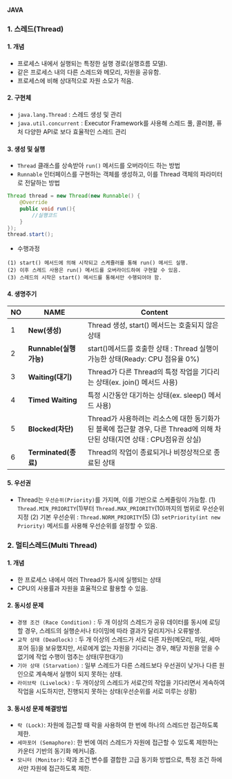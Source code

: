 #### JAVA

### 1. 스레드(Thread)

#### 1. 개념
- 프로세스 내에서 실행되는 특정한 실행 경로(실행흐름 모델).
- 같은 프로세스 내의 다른 스레드와 메모리, 자원을 공유함.
- 프로세스에 비해 상대적으로 자원 소모가 적음.

#### 2. 구현체
- `java.lang.Thread` : 스레드 생성 및 관리
- `java.util.concurrent` : Executor Framework를 사용해 스레드 풀, 콜러블, 퓨처 다양한 API로 보다 효율적인 스레드 관리

#### 3. 생성 및 실행
- `Thread` 클래스를 상속받아 `run()` 메서드를 오버라이드 하는 방법
- `Runnable` 인터페이스를 구현하는 객체를 생성하고, 이를 Thread 객체의 파라미터로 전달하는 방법

```java
Thread thread = new Thread(new Runnable() {
    @Override
    public void run(){
        //실행코드
    }
});
thread.start();
```
- 수행과정
```
(1) start() 메서드에 의해 시작되고 스케쥴러를 통해 run() 메서드 실행.
(2) 이후 스레드 사용은 run() 메서드를 오버라이드하여 구현할 수 있음.
(3) 스레드의 시작은 start() 메서드를 통해서만 수행되어야 함.
```

#### 4. 생명주기

|NO|NAME|Content|
|---|---|---|
|1|**New(생성)**|Thread 생성, start() 메서드는 호출되지 않은 상태|
|2|**Runnable(실행 가능)**|start()메서드를 호출한 상태 : Thread 실행이 가능한 상태(Ready: CPU 점유율 0%)|
|3|**Waiting(대기)**|Thread가 다른 Thread의 특정 작업을 기다리는 상태(ex. join() 메서드 사용)|
|4|**Timed Waiting**|특정 시간동안 대기하는 상태(ex. sleep() 메서드 사용)|
|5|**Blocked(차단)**|Thread가 사용하려는 리소스에 대한 동기화가 된 블록에 접근할 경우, 다른 Thread에 의해 차단된 상태(지연 상태 : CPU점유권 상실)|
|6|**Terminated(종료)**|Thread의 작업이 종료되거나 비정상적으로 종료된 상태|

#### 5. 우선권
- Thread는 `우선순위(Priority)`를 가지며, 이를 기반으로 스케줄링이 가능함.
(1) `Thread.MIN_PRIORITY`(1)부터 `Thread.MAX_PRIORITY`(10)까지의 범위로 우선순위 지정
(2) 기본 우선순위 : `Thread.NORM_PRIORITY`(5)
(3) `setPriority(int new Priority)` 메서드를 사용해 우선순위를 설정할 수 있음.


### 2. 멀티스레드(Multi Thread)

#### 1. 개념
- 한 프로세스 내에서 여러 Thread가 동시에 실행되는 상태
- CPU의 사용률과 자원을 효율적으로 활용할 수 있음.

#### 2. 동시성 문제
- `경쟁 조건 (Race Condition)` : 두 개 이상의 스레드가 공유 데이터를 동시에 로딩할 경우, 스레드의 실행순서나 타이밍에 따라 결과가 달리지거나 오류발생.
- `교착 상태 (Deadlock)` : 두 개 이상의 스레드가 서로 다른 자원(메모리, 파일, 세마포어 등)을 보유했지만, 서로에게 없는 자원을 기다리는 경우, 해당 자원을 얻을 수 없기에 작업 수행이 멈추는 상태(무한대기)
- `기아 상태 (Starvation)` : 일부 스레드가 다른 스레드보다 우선권이 낮거나 다른 원인으로 계속해서 실행이 되지 못하는 상태. 
- `라이브락 (Livelock)` : 두 개이상의 스레드가 서로간의 작업을 기다리면서 게속하여 작업을 시도하지만, 진행되지 못하는 상태(우선순위를 서로 미루는 상황)

#### 3. 동시성 문제 해결방법
- `락 (Lock)`: 자원에 접근할 때 락을 사용하여 한 번에 하나의 스레드만 접근하도록 제한.
- `세마포어 (Semaphore)`: 한 번에 여러 스레드가 자원에 접근할 수 있도록 제한하는 카운터 기반의 동기화 메커니즘.
- `모니터 (Monitor)`: 락과 조건 변수를 결합한 고급 동기화 방법으로, 특정 조건 하에서만 자원에 접근하도록 제한.